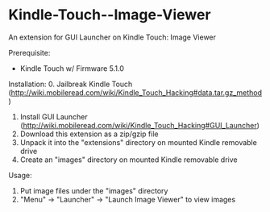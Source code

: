 Kindle-Touch--Image-Viewer
==========================

An extension for GUI Launcher on Kindle Touch: Image Viewer

Prerequisite:
- Kindle Touch w/ Firmware 5.1.0

Installation:
0. Jailbreak Kindle Touch (http://wiki.mobileread.com/wiki/Kindle_Touch_Hacking#data.tar.gz_method)
1. Install GUI Launcher (http://wiki.mobileread.com/wiki/Kindle_Touch_Hacking#GUI_Launcher)
2. Download this extension as a zip/gzip file
3. Unpack it into the "extensions" directory on mounted Kindle removable drive
4. Create an "images" directory on mounted Kindle removable drive

Usage:
1. Put image files under the "images" directory
2. "Menu" -> "Launcher" -> "Launch Image Viewer" to view images